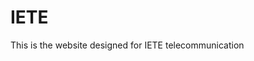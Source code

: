 

# IETE





This is the website designed for IETE telecommunication 











































